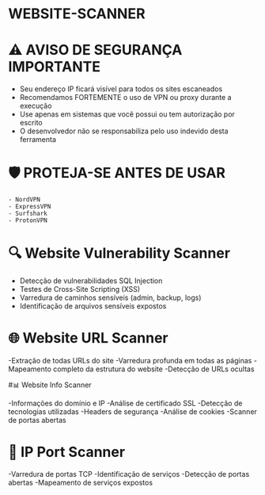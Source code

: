 # WEBSITE-SCANNER

# ⚠️ AVISO DE SEGURANÇA IMPORTANTE

- Seu endereço IP ficará visível para todos os sites escaneados
- Recomendamos FORTEMENTE o uso de VPN ou proxy durante a execução
- Use apenas em sistemas que você possui ou tem autorização por escrito
- O desenvolvedor não se responsabiliza pelo uso indevido desta ferramenta

# 🛡️ PROTEJA-SE ANTES DE USAR
    - NordVPN
    - ExpressVPN
    - Surfshark
    - ProtonVPN

# 🔍 Website Vulnerability Scanner

- Detecção de vulnerabilidades SQL Injection
- Testes de Cross-Site Scripting (XSS)
- Varredura de caminhos sensíveis (admin, backup, logs)
- Identificação de arquivos sensíveis expostos

# 🌐 Website URL Scanner

-Extração de todas URLs do site
-Varredura profunda em todas as páginas
-Mapeamento completo da estrutura do website
-Detecção de URLs ocultas

#📊 Website Info Scanner

-Informações do domínio e IP
-Análise de certificado SSL
-Detecção de tecnologias utilizadas
-Headers de segurança
-Análise de cookies
-Scanner de portas abertas

# 🔧 IP Port Scanner

-Varredura de portas TCP
-Identificação de serviços
-Detecção de portas abertas
-Mapeamento de serviços expostos
